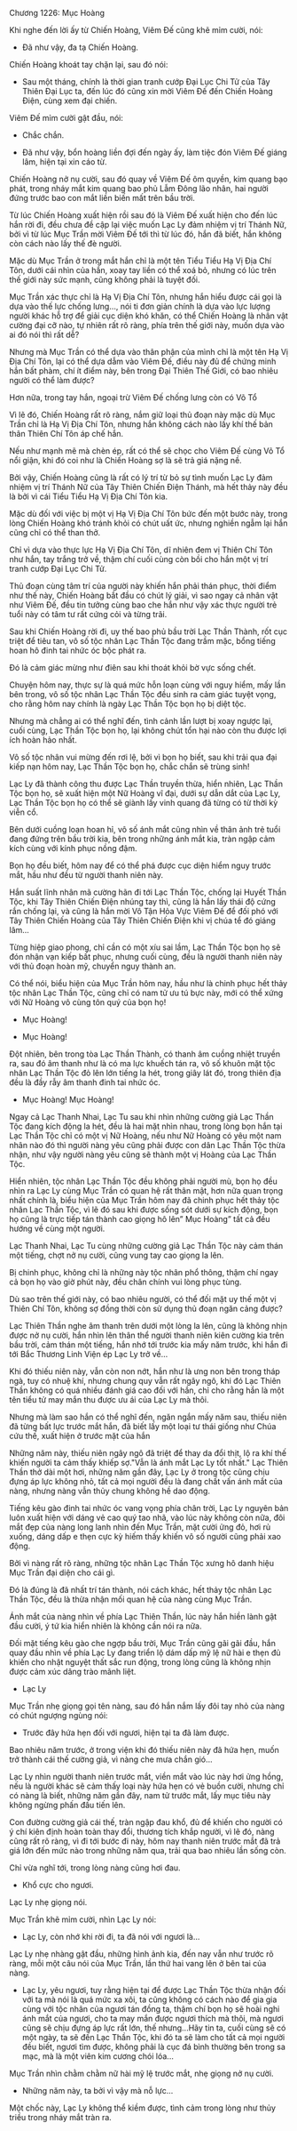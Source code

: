 




Chương 1226: Mục Hoàng


Khi nghe đến lời ấy từ Chiến Hoàng, Viêm Đế cũng khẽ mỉm cười, nói:

- Đã như vậy, đa tạ Chiến Hoàng.

Chiến Hoàng khoát tay chặn lại, sau đó nói:

- Sau một tháng, chính là thời gian tranh cướp Đại Lục Chi Tử của Tây Thiên Đại Lục ta, đến lúc đó cũng xin mời Viêm Đế đến Chiến Hoàng Điện, cùng xem đại chiến.

Viêm Đế mỉm cười gật đầu, nói:

- Chắc chắn.

- Đã như vậy, bổn hoàng liền đợi đến ngày ấy, làm tiệc đón Viêm Đế giáng lâm, hiện tại xin cáo từ.

Chiến Hoàng nở nụ cười, sau đó quay về Viêm Đế ôm quyền, kim quang bạo phát, trong nháy mắt kim quang bao phủ Lẫm Đông lão nhân, hai người đứng trước bao con mắt liền biến mất trên bầu trời.

Từ lúc Chiến Hoàng xuất hiện rồi sau đó là Viêm Đế xuất hiện cho đến lúc hắn rời đi, đều chưa đề cập lại việc muốn Lạc Ly đảm nhiệm vị trí Thánh Nữ, bởi vì từ lúc Mục Trần mời Viêm Đế tới thì từ lúc đó, hắn đã biết, hắn không còn cách nào lấy thế đè người.

Mặc dù Mục Trần ở trong mắt hắn chỉ là một tên Tiểu Tiểu Hạ Vị Địa Chí Tôn, dưới cái nhìn của hắn, xoay tay liền có thể xoá bỏ, nhưng có lúc trên thế giới này sức mạnh, cũng không phải là tuyệt đối.

Mục Trần xác thực chỉ là Hạ Vị Địa Chí Tôn, nhưng hắn hiểu được cái gọi là dựa vào thế lực chống lưng…, nói ti đơn giản chính là dựa vào lực lượng người khác hỗ trợ để giải cục diện khó khăn, có thể Chiến Hoàng là nhân vật cường đại cỡ nào, tự nhiên rất rõ ràng, phía trên thế giới này, muốn dựa vào ai đó nói thì rất dễ?

Nhưng mà Mục Trần có thể dựa vào thân phận của mình chỉ là một tên Hạ Vị Địa Chí Tôn, lại có thể dựa dẫm vào Viêm Đế, điều này đủ để chứng minh hắn bất phàm, chí ít điểm này, bên trong Đại Thiên Thế Giới, có bao nhiêu người có thể làm được?

Hơn nữa, trong tay hắn, ngoại trừ Viêm Đế chống lưng còn có Võ Tổ

Vì lẽ đó, Chiến Hoàng rất rõ ràng, nắm giữ loại thủ đoạn này mặc dù Mục Trần chỉ là Hạ Vị Địa Chí Tôn, nhưng hắn không cách nào lấy khí thế bản thân Thiên Chí Tôn áp chế hắn.

Nếu như mạnh mẽ mà chèn ép, rất có thể sẽ chọc cho Viêm Đế cùng Võ Tổ nổi giận, khi đó coi như là Chiến Hoàng sợ là sẽ trả giá nặng nề.

Bởi vậy, Chiến Hoàng cũng là rất có lý trí từ bỏ sự tình muốn Lạc Ly đảm nhiệm vị trí Thánh Nữ của Tây Thiên Chiến Điện Thánh, mà hết thảy này đều là bởi vì cái Tiểu Tiểu Hạ Vị Địa Chí Tôn kia.

Mặc dù đối với việc bị một vị Hạ Vị Địa Chí Tôn bức đến một bước này, trong lòng Chiến Hoàng khó tránh khỏi có chút uất ức, nhưng nghiền ngẫm lại hắn cũng chỉ có thể than thở.

Chỉ vì dựa vào thực lực Hạ Vị Địa Chí Tôn, dĩ nhiên đem vị Thiên Chí Tôn như hắn, tay trắng trở về, thậm chí cuối cùng còn bồi cho hắn một vị trí tranh cướp Đại Lục Chi Tử.

Thủ đoạn cùng tâm trí của người này khiến hắn phải thán phục, thời điểm như thế này, Chiến Hoàng bắt đầu có chút lý giải, vì sao ngay cả nhân vật như Viêm Đế, đều tin tưởng cùng bao che hắn như vậy xác thực người trẻ tuổi này có tâm tư rất cứng cỏi và từng trãi.

Sau khi Chiến Hoàng rời đi, uy thế bao phủ bầu trời Lạc Thần Thành, rốt cục triệt để tiêu tan, vô số tộc nhân Lạc Thần Tộc đang trầm mặc, bổng tiếng hoan hô đinh tai nhức óc bộc phát ra.

Đó là cảm giác mừng như điên sau khi thoát khỏi bờ vực sống chết.

Chuyện hôm nay, thực sự là quá mức hỗn loạn cùng với nguy hiểm, mấy lần bên trong, vô số tộc nhân Lạc Thần Tộc đều sinh ra cảm giác tuyệt vọng, cho rằng hôm nay chính là ngày Lạc Thần Tộc bọn họ bị diệt tộc.

Nhưng mà chẳng ai có thể nghĩ đến, tình cảnh lần lượt bị xoay ngược lại, cuối cùng, Lạc Thần Tộc bọn họ, lại không chút tổn hại nào còn thu được lợi ích hoàn hảo nhất.

Vô số tộc nhân vui mừng đến rơi lệ, bởi vì bọn họ biết, sau khi trải qua đại kiếp nạn hôm nay, Lạc Thần Tộc bọn họ, chắc chắn sẽ trùng sinh!

Lạc Ly đã thành công thu được Lạc Thần truyền thừa, hiển nhiên, Lạc Thần Tộc bọn họ, sẽ xuất hiện một Nữ Hoàng vĩ đại, dưới sự dẫn dắt của Lạc Ly, Lạc Thần Tộc bọn họ có thể sẽ giành lấy vinh quang đã từng có từ thời kỳ viễn cổ.

Bên dưới cuồng loạn hoan hỉ, vô số ánh mắt cũng nhìn về thân ảnh trẻ tuổi đang đứng trên bầu trời kia, bên trong những ánh mắt kia, tràn ngập cảm kích cùng với kính phục nồng đậm.

Bọn họ đều biết, hôm nay để có thể phá được cục diện hiểm nguy trước mắt, hầu như đều từ người thanh niên này.

Hắn suất lĩnh nhân mã cường hãn đi tới Lạc Thần Tộc, chống lại Huyết Thần Tộc, khi Tây Thiên Chiến Điện nhúng tay thì, cũng là hắn lấy thái độ cứng rắn chống lại, và cũng là hắn mời Vô Tận Hỏa Vực Viêm Đế để đối phó với Tây Thiên Chiến Hoàng của Tây Thiên Chiến Điện khi vị chúa tể đó giáng lâm...

Từng hiệp giao phong, chỉ cần có một xíu sai lầm, Lạc Thần Tộc bọn họ sẽ đón nhận vạn kiếp bất phục, nhưng cuối cùng, đều là người thanh niên này với thủ đoạn hoàn mỹ, chuyển nguy thành an.

Có thể nói, biểu hiện của Mục Trần hôm nay, hầu như là chinh phục hết thảy tộc nhân Lạc Thần Tộc, cũng chỉ có nam tử ưu tú bực này, mới có thể xứng với Nữ Hoàng vô cùng tôn quý của bọn họ!

- Mục Hoàng!

- Mục Hoàng!

Đột nhiên, bên trong tòa Lạc Thần Thành, có thanh âm cuồng nhiệt truyền ra, sau đó âm thanh như là có ma lực khuếch tán ra, vô số khuôn mặt tộc nhân Lạc Thần Tộc đỏ lên lớn tiếng la hét, trong giây lát đó, trong thiên địa đều là đầy rẫy âm thanh đinh tai nhức óc.

- Mục Hoàng! Mục Hoàng!

Ngay cả Lạc Thanh Nhai, Lạc Tu sau khi nhìn những cường giả Lạc Thần Tộc đang kích động la hét, đều là hai mặt nhìn nhau, trong lòng bọn hắn tại Lạc Thần Tộc chỉ có một vị Nữ Hoàng, nếu như Nữ Hoàng có yêu một nam nhân nào đó thì người nàng yêu cũng phải được con dân Lạc Thần Tộc thừa nhận, như vậy người nàng yêu cũng sẽ thành một vị Hoàng của Lạc Thần Tộc.

Hiển nhiên, tộc nhân Lạc Thần Tộc đều không phải người mù, bọn họ đều nhìn ra Lạc Ly cùng Mục Trần có quan hệ rất thân mật, hơn nữa quan trọng nhất chính là, biểu hiện của Mục Trần hôm nay đã chinh phục hết thảy tộc nhân Lạc Thần Tộc, vì lẽ đó sau khi được sống sót dưới sự kích động, bọn họ cũng là trực tiếp tán thành cao giọng hô lên” Mục Hoàng” tất cả đều hướng về cùng một người.

Lạc Thanh Nhai, Lạc Tu cùng những cường giả Lạc Thần Tộc này cảm thán một tiếng, chợt nở nụ cười, cũng vung tay cao giọng la lên.

Bị chinh phục, không chỉ là những này tộc nhân phổ thông, thậm chí ngay cả bọn họ vào giờ phút này, đều chân chính vui lòng phục tùng.

Dù sao trên thế giới này, có bao nhiêu người, có thể đối mặt uy thế một vị Thiên Chí Tôn, không sợ đồng thời còn sử dụng thủ đoạn ngăn cảng được?

Lạc Thiên Thần nghe âm thanh trên dưới một lòng la lên, cũng là không nhịn được nở nụ cười, hắn nhìn lên thân thể người thanh niên kiên cường kia trên bầu trời, cảm thán một tiếng, hắn nhớ tới trước kia mấy năm trước, khi hắn đi tới Bắc Thương Linh Viện ép Lạc Ly trở về…

Khi đó thiếu niên này, vẫn còn non nớt, hắn như là ưng non bên trong tháp ngà, tuy có nhuệ khí, nhưng chung quy vẫn rất ngây ngô, khi đó Lạc Thiên Thần không có quá nhiều đánh giá cao đối với hắn, chỉ cho rằng hắn là một tên tiểu tử may mắn thu được ưu ái của Lạc Ly mà thôi.

Nhưng mà làm sao hắn có thể nghĩ đến, ngăn ngắn mấy năm sau, thiếu niên đã từng bất lực trước mắt hắn, đã biết lấy một loại tư thái giống như Chúa cứu thế, xuất hiện ở trước mặt của hắn

Những năm này, thiếu niên ngây ngô đã triệt để thay da đổi thịt, lộ ra khí thế khiến người ta cảm thấy khiếp sợ."Vẫn là ánh mắt Lạc Ly tốt nhất." Lạc Thiên Thần thở dài một hơi, những năm gần đây, Lạc Ly ở trong tộc cũng chịu đựng áp lực không nhỏ, tất cả mọi người đều là đang chất vấn ánh mắt của nàng, nhưng nàng vẫn thủy chung không hề dao động.

Tiếng kêu gào đinh tai nhức óc vang vọng phía chân trời, Lạc Ly nguyên bản luôn xuất hiện với dáng vẻ cao quý tao nhã, vào lúc này không còn nữa, đôi mắt đẹp của nàng long lanh nhìn đến Mục Trần, mặt cười ửng đỏ, hơi rủ xuống, dáng dấp e thẹn cực kỳ hiếm thấy khiến vô số người cũng phải xao động.

Bởi vì nàng rất rõ ràng, những tộc nhân Lạc Thần Tộc xưng hô danh hiệu Mục Trần đại diện cho cái gì.

Đó là đúng là đã nhất trí tán thành, nói cách khác, hết thảy tộc nhân Lạc Thần Tộc, đều là thừa nhận mối quan hệ của nàng cùng Mục Trần.

Ánh mắt của nàng nhìn về phía Lạc Thiên Thần, lúc này hắn hiền lành gật đầu cười, ý tứ kia hiển nhiên là không cần nói ra nữa.

Đối mặt tiếng kêu gào che ngợp bầu trời, Mục Trần cũng gãi gãi đầu, hắn quay đầu nhìn về phía Lạc Ly đang triển lộ dám dấp mỹ lệ nữ hài e thẹn đủ khiến cho nhật nguyệt thất sắc run động, trong lòng cũng là không nhịn được cảm xúc dâng trào mãnh liệt.

- Lạc Ly

Mục Trần nhẹ giọng gọi tên nàng, sau đó hắn nắm lấy đôi tay nhỏ của nàng có chút ngượng ngùng nói:

- Trước đây hứa hẹn đối với ngươi, hiện tại ta đã làm được.

Bao nhiêu năm trước, ở trong viện khi đó thiếu niên này đã hứa hẹn, muốn trở thành cái thế cường giả, vì nàng che mưa chắn gió...

Lạc Ly nhìn người thanh niên trước mắt, viền mắt vào lúc này hơi ửng hồng, nếu là người khác sẽ cảm thấy loại này hứa hẹn có vẻ buồn cười, nhưng chỉ có nàng là biết, những năm gần đây, nam tử trước mắt, lấy mục tiêu này không ngừng phấn đấu tiến lên.

Con đường cường giả cái thế, tràn ngập đau khổ, đủ để khiến cho người có ý chí kiên định hoàn toàn thay đổi, thương tích khắp người, vì lẽ đó, nàng cũng rất rõ ràng, vì đi tới bước đi này, hôm nay thanh niên trước mắt đã trả giá lớn đến mức nào trong những năm qua, trải qua bao nhiêu lần sống còn.

Chỉ vừa nghĩ tới, trong lòng nàng cũng hơi đau.

- Khổ cực cho ngươi.

Lạc Ly nhẹ giọng nói.

Mục Trần khẽ mỉm cười, nhìn Lạc Ly nói:

- Lạc Ly, còn nhớ khi rời đi, ta đã nói với ngươi là...

Lạc Ly nhẹ nhàng gật đầu, những hình ảnh kia, đến nay vẫn như trước rõ ràng, mỗi một câu nói của Mục Trần, lần thứ hai vang lên ở bên tai của nàng.

- Lạc Ly, yêu ngươi, tuy rằng hiện tại để được Lạc Thần Tộc thừa nhận đối với ta mà nói là quá mức xa xôi, ta cũng không có cách nào để gia gia cùng với tộc nhân của ngươi tán đồng ta, thậm chí bọn họ sẽ hoài nghi ánh mắt của ngươi, cho ta may mắn được ngươi thích mà thôi, mà ngươi cũng sẽ chịu đựng áp lực rất lớn, thế nhưng...Hãy tin ta, cuối cùng sẽ có một ngày, ta sẽ đến Lạc Thần Tộc, khi đó ta sẽ làm cho tất cả mọi người đều biết, ngươi tìm được, không phải là cục đá bình thường bên trong sa mạc, mà là một viên kim cương chói lóa...

Mục Trần nhìn chằm chằm nữ hài mỹ lệ trước mắt, nhẹ giọng nở nụ cười.

- Những năm này, ta bởi vì vậy mà nỗ lực...

Một chốc này, Lạc Ly không thể kiềm được, tình cảm trong lòng như thủy triều trong nháy mắt tràn ra.




